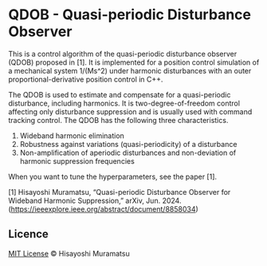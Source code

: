 # QDOB - Quasi-periodic Disturbance Observer

This is a control algorithm of the quasi-periodic disturbance observer (QDOB) proposed in [1]. It is implemented for a position control simulation of a mechanical system 1/(Ms^2) under harmonic disturbances with an outer proportional-derivative position control in C++.

The QDOB is used to estimate and compensate for a quasi-periodic disturbance, including harmonics. It is two-degree-of-freedom control affecting only disturbance suppression and is usually used with command tracking control. The QDOB has the following three characteristics.

1. Wideband harmonic elimination
2. Robustness against variations (quasi-periodicity) of a disturbance
3. Non-amplification of aperiodic disturbances and non-deviation of harmonic suppression frequencies

When you want to tune the hyperparameters, see the paper [1].

[1] Hisayoshi Muramatsu, “Quasi-periodic Disturbance Observer for Wideband Harmonic Suppression,” arXiv, Jun. 2024.
(https://ieeexplore.ieee.org/abstract/document/8858034)

## Licence

[MIT License](https://github.com/HisayoshiMuramatsu/PASF/blob/master/LICENSE) © Hisayoshi Muramatsu
